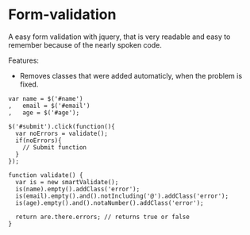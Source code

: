 Form-validation
=============

A easy form validation with jquery, that is very readable and easy to remember because of the nearly spoken code.

Features:
- Removes classes that were added automaticly, when the problem is fixed.

```
var name = $('#name')
,   email = $('#email')
,   age = $('#age');

$('#submit').click(function(){
  var noErrors = validate();
  if(noErrors){
    // Submit function
  }
});

function validate() {
  var is = new smartValidate();
  is(name).empty().addClass('error');
  is(email).empty().and().notIncluding('@').addClass('error');
  is(age).empty().and().notaNumber().addClass('error');
  
  return are.there.errors; // returns true or false
}
```
